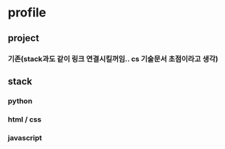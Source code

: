 # profile


## project
### 기존(stack과도 같이 링크 연결시킬꺼임.. cs 기술문서 초점이라고 생각)


## stack
### python

### html / css

### javascript

